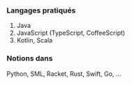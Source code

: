 
### Langages pratiqués 

1. Java
2. JavaScript (TypeScript, CoffeeScript)
3. Kotlin, Scala

### Notions dans

Python, SML, Racket, Rust, Swift, Go, ...